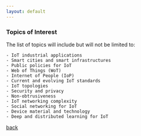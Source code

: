 ```yaml
---
layout: default
---
```


### Topics of Interest
The list of topics will include but will not be limited to:
```
- IoT industrial applications
- Smart cities and smart infrastructures
- Public policies for IoT
- Web of Things (WoT)
- Internet of People (IoP)
- Current and evolving IoT standards
- IoT topologies
- Security and privacy
- Non-obtrusiveness
- IoT networking complexity
- Social networking for IoT
- Device material and technology
- Deep and distributed learning for IoT
```

[back](./)
